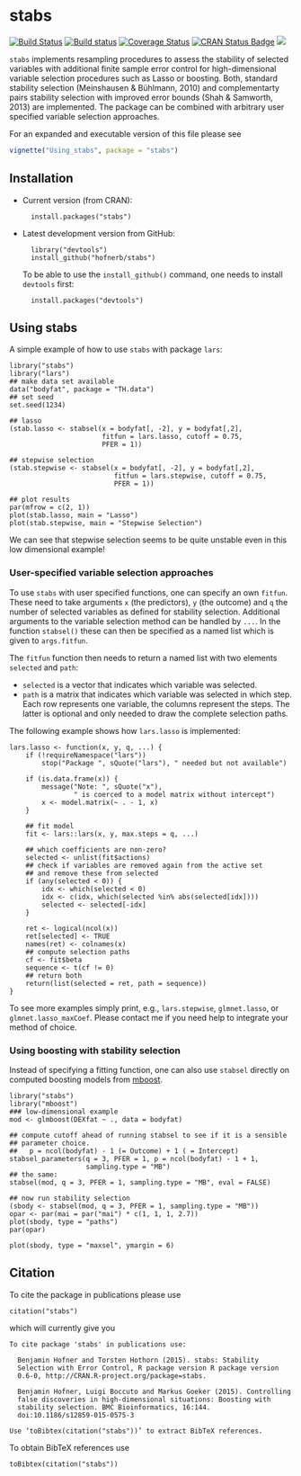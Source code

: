 stabs
=====

[![Build Status](https://travis-ci.org/hofnerb/stabs.svg)](https://travis-ci.org/hofnerb/stabs)
[![Build status](https://ci.appveyor.com/api/projects/status/tlo7dbrevje1f2du?svg=true)](https://ci.appveyor.com/project/hofnerb/stabs)
[![Coverage Status](https://coveralls.io/repos/hofnerb/stabs/badge.svg?branch=master&service=github)](https://coveralls.io/github/hofnerb/stabs?branch=master)
[![CRAN Status Badge](http://www.r-pkg.org/badges/version/stabs)](https://cran.r-project.org/package=stabs)
[![](http://cranlogs.r-pkg.org/badges/stabs)](https://cran.r-project.org/package=stabs)

`stabs` implements resampling procedures to assess the stability of selected
variables with additional finite sample error control for high-dimensional
variable selection procedures such as Lasso or boosting. Both, standard
stability selection (Meinshausen & Bühlmann, 2010) and complementarty pairs
stability selection with improved error bounds (Shah & Samworth, 2013) are
implemented. The package can be combined with arbitrary user specified variable
selection approaches.

For an expanded and executable version of this file please see
```r
vignette("Using_stabs", package = "stabs")
```

## Installation

- Current version (from CRAN):

        install.packages("stabs")

- Latest development version from GitHub:

        library("devtools")
        install_github("hofnerb/stabs")

  To be able to use the `install_github()` command, one needs to install `devtools` first:

        install.packages("devtools")

## Using stabs

A simple example of how to use `stabs` with package `lars`:

```
library("stabs")
library("lars")
## make data set available
data("bodyfat", package = "TH.data")
## set seed
set.seed(1234)

## lasso
(stab.lasso <- stabsel(x = bodyfat[, -2], y = bodyfat[,2],
                       fitfun = lars.lasso, cutoff = 0.75,
                       PFER = 1))

## stepwise selection
(stab.stepwise <- stabsel(x = bodyfat[, -2], y = bodyfat[,2],
                          fitfun = lars.stepwise, cutoff = 0.75,
                          PFER = 1))

## plot results
par(mfrow = c(2, 1))
plot(stab.lasso, main = "Lasso")
plot(stab.stepwise, main = "Stepwise Selection")
```

We can see that stepwise selection seems to be quite unstable even in this low
dimensional example!

### User-specified variable selection approaches

To use `stabs` with user specified functions, one can specify an own `fitfun`.
These need to take arguments `x` (the predictors), `y` (the outcome) and `q` the
number of selected variables as defined for stability selection. Additional
arguments to the variable selection method can be handled by `...`. In the
function `stabsel()` these can then be specified as a named list which is given
to `args.fitfun`.

The `fitfun` function then needs to return a named list with two elements
`selected` and `path`:
* `selected` is a vector that indicates which variable was selected.
* `path` is a matrix that indicates which variable was selected in which step.
    Each row represents one variable, the columns represent the steps.
The latter is optional and only needed to draw the complete selection paths.

The following example shows how `lars.lasso` is implemented:
```
lars.lasso <- function(x, y, q, ...) {
    if (!requireNamespace("lars"))
        stop("Package ", sQuote("lars"), " needed but not available")

    if (is.data.frame(x)) {
        message("Note: ", sQuote("x"),
                " is coerced to a model matrix without intercept")
        x <- model.matrix(~ . - 1, x)
    }

    ## fit model
    fit <- lars::lars(x, y, max.steps = q, ...)

    ## which coefficients are non-zero?
    selected <- unlist(fit$actions)
	## check if variables are removed again from the active set
    ## and remove these from selected
    if (any(selected < 0)) {
        idx <- which(selected < 0)
        idx <- c(idx, which(selected %in% abs(selected[idx])))
        selected <- selected[-idx]
    }

    ret <- logical(ncol(x))
    ret[selected] <- TRUE
    names(ret) <- colnames(x)
    ## compute selection paths
    cf <- fit$beta
    sequence <- t(cf != 0)
    ## return both
    return(list(selected = ret, path = sequence))
}
```

To see more examples simply print, e.g., `lars.stepwise`, `glmnet.lasso`, or
`glmnet.lasso_maxCoef`. Please contact me if you need help to integrate your
method of choice.

### Using boosting with stability selection

Instead of specifying a fitting function, one can also use `stabsel` directly on
computed boosting models from
[mboost](https://cran.r-project.org/package=mboost).

```
library("stabs")
library("mboost")
### low-dimensional example
mod <- glmboost(DEXfat ~ ., data = bodyfat)

## compute cutoff ahead of running stabsel to see if it is a sensible
## parameter choice.
##   p = ncol(bodyfat) - 1 (= Outcome) + 1 ( = Intercept)
stabsel_parameters(q = 3, PFER = 1, p = ncol(bodyfat) - 1 + 1,
                   sampling.type = "MB")
## the same:
stabsel(mod, q = 3, PFER = 1, sampling.type = "MB", eval = FALSE)

## now run stability selection
(sbody <- stabsel(mod, q = 3, PFER = 1, sampling.type = "MB"))
opar <- par(mai = par("mai") * c(1, 1, 1, 2.7))
plot(sbody, type = "paths")
par(opar)

plot(sbody, type = "maxsel", ymargin = 6)
```

## Citation

To cite the package in publications please use
```
citation("stabs")
```

which will currently give you

```
To cite package 'stabs' in publications use:

  Benjamin Hofner and Torsten Hothorn (2015). stabs: Stability
  Selection with Error Control, R package version R package version
  0.6-0, http://CRAN.R-project.org/package=stabs.

  Benjamin Hofner, Luigi Boccuto and Markus Goeker (2015). Controlling
  false discoveries in high-dimensional situations: Boosting with
  stability selection. BMC Bioinformatics, 16:144.
  doi:10.1186/s12859-015-0575-3

Use ‘toBibtex(citation("stabs"))’ to extract BibTeX references.
```

To obtain BibTeX references use

```
toBibtex(citation("stabs"))
```
